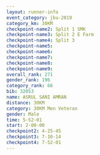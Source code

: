 ```yaml
---
layout: runner-info 
event_category: jbu-2019 
category_km: 30KM 
checkpoint-name2: Split 1 SMK 
checkpoint-name3: Split 2 E Farm 
checkpoint-name4: Split 3 
checkpoint-name5: 
checkpoint-name6: 
checkpoint-name7: 
checkpoint-name8: 
checkpoint-name9: 
overall_rank: 271
gender_rank: 196
category_rank: 66
bib: 32053
name: ASRUL SANI AMRAN
distance: 30KM
category: 30KM Men Veteran
gender: Male
time: 5-52-01
start: 2-00-00
checkpoint2: 4-25-45
checkpoint3: 7-10-14
checkpoint4: 7-52-01
---
```

